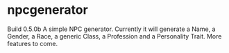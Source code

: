 # npcgenerator
Build 0.5.0b
A simple NPC generator. Currently it will generate a Name, a Gender, a Race, a generic Class, a Profession and a Personality Trait. More features to come.